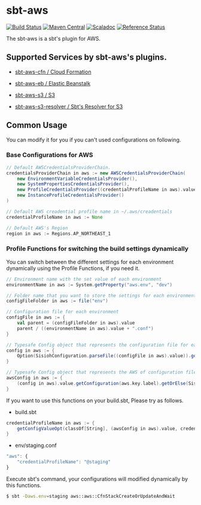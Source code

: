 # sbt-aws

[![Build Status](https://travis-ci.org/chatwork/sbt-aws.svg)](https://travis-ci.org/chatwork/sbt-aws)
[![Maven Central](https://maven-badges.herokuapp.com/maven-central/com.chatwork/sbt-aws_2.10/badge.svg)](https://maven-badges.herokuapp.com/maven-central/com.chatwork/sbt-aws_2.10)
[![Scaladoc](http://javadoc-badge.appspot.com/com.chatwork/sbt-aws.svg?label=scaladoc)](http://javadoc-badge.appspot.com/com.chatwork/sbt-aws_2.10)
[![Reference Status](https://www.versioneye.com/java/com.chatwork:sbt-aws_2.11/reference_badge.svg?style=flat)](https://www.versioneye.com/java/com.chatwork:sbt-aws_2.10/references)

The sbt-aws is a sbt's plugin for AWS.

## Supported Services by sbt-aws's plugins.

- [sbt-aws-cfn / Cloud Formation](sbt-aws-cfn/README.md)

- [sbt-aws-eb / Elastic Beanstalk](sbt-aws-eb/README.md)

- [sbt-aws-s3 / S3](sbt-aws-s3/README.md)

- [sbt-aws-s3-resolver / Sbt's Resolver for S3](sbt-aws-s3-resolver/README.md)

## Common Usage
 
You can modify it for you if you can't used configurations on following.

### Base Configurations for AWS

```scala
// Default AWSCredentialsProviderChain.
credentialsProviderChain in aws := new AWSCredentialsProviderChain(
    new EnvironmentVariableCredentialsProvider(),
    new SystemPropertiesCredentialsProvider(),
    new ProfileCredentialsProvider((credentialProfileName in aws).value.orNull),
    new InstanceProfileCredentialsProvider()
)

// Default AWS creadential profile name in ~/.aws/creadentials
credentialProfileName in aws := None

// Default AWS's Region
region in aws := Regions.AP_NORTHEAST_1
```

### Profile Functions for switching the build settings dynamically

You can switch between the different settings for each environment dynamically using the Profile Functions, if you need it.

```scala
// Environment name with the set value of each environment
environmentName in aws := System.getProperty("aws.env", "dev")

// Folder name that you want to store the settings for each environment
configFileFolder in aws := file("env")

// Configuration file for each environment
configFile in aws := {
    val parent = (configFileFolder in aws).value
    parent / ((environmentName in aws).value + ".conf")
}

// Typesafe Config object that represents the configuration file for each environment
config in aws := {
    Option(SisiohConfiguration.parseFile((configFile in aws).value)).getOrElse(SisiohConfiguration.empty)
}

// Typesafe Config object that represents the AWS of configuration files for each environment
awsConfig in aws := {
    (config in aws).value.getConfiguration(aws.key.label).getOrElse(SisiohConfiguration.empty)
}
```

If you want to use this functions on your build.sbt, Please try as follows. 

- build.sbt

```scala
credentialProfileName in aws := {
    getConfigValueOpt(classOf[String], (awsConfig in aws).value, credentialProfileName.key.label)
}
```

- env/staging.conf

```javascript
"aws": {
    "credentialProfileName": "@staging"
}
```

Execute sbt's command, your configurations will modified dynamically by this functions.

```sh
$ sbt -Daws.env=staging aws::aws::CfnStackCreateOrUpdateAndWait
```

  
